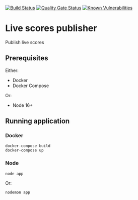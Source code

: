 [![Build Status](https://dev.azure.com/johnwatson484/John%20D%20Watson/_apis/build/status/Live%20Scores%20Publisher?branchName=main)](https://dev.azure.com/johnwatson484/John%20D%20Watson/_build/latest?definitionId=65&branchName=main)
[![Quality Gate Status](https://sonarcloud.io/api/project_badges/measure?project=johnwatson484_live-scores-publisher&metric=alert_status)](https://sonarcloud.io/summary/new_code?id=johnwatson484_live-scores-publisher)
[![Known Vulnerabilities](https://snyk.io/test/github/johnwatson484/live-scores-publisher/badge.svg)](https://snyk.io/test/github/johnwatson484/live-scores-publisher)

# Live scores publisher
Publish live scores

## Prerequisites

Either:
- Docker
- Docker Compose

Or:
- Node 16+

## Running application
### Docker
```
docker-compose build
docker-compose up
```

### Node
```
node app
```
Or:
```
nodemon app
```
